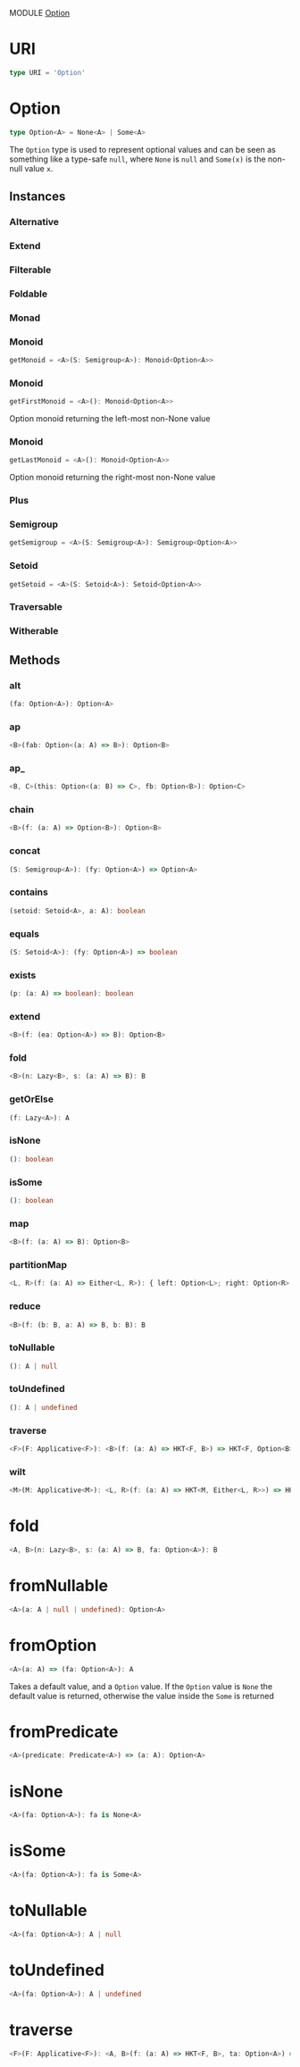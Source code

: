 MODULE [Option](https://github.com/gcanti/fp-ts/blob/master/src/Option.ts)
# URI
```ts
type URI = 'Option'
```
# Option

```ts
type Option<A> = None<A> | Some<A>
```
The `Option` type is used to represent optional values and can be seen as something like a type-safe `null`, where `None` is `null` and `Some(x)` is the non-null value `x`.
## Instances

### Alternative
### Extend
### Filterable
### Foldable
### Monad
### Monoid
```ts
getMonoid = <A>(S: Semigroup<A>): Monoid<Option<A>>
```
### Monoid
```ts
getFirstMonoid = <A>(): Monoid<Option<A>>
```
Option monoid returning the left-most non-None value
### Monoid
```ts
getLastMonoid = <A>(): Monoid<Option<A>>
```
Option monoid returning the right-most non-None value
### Plus
### Semigroup
```ts
getSemigroup = <A>(S: Semigroup<A>): Semigroup<Option<A>>
```
### Setoid
```ts
getSetoid = <A>(S: Setoid<A>): Setoid<Option<A>>
```
### Traversable
### Witherable
## Methods

### alt
```ts
(fa: Option<A>): Option<A>
```
### ap
```ts
<B>(fab: Option<(a: A) => B>): Option<B>
```
### ap_
```ts
<B, C>(this: Option<(a: B) => C>, fb: Option<B>): Option<C>
```
### chain
```ts
<B>(f: (a: A) => Option<B>): Option<B>
```
### concat
```ts
(S: Semigroup<A>): (fy: Option<A>) => Option<A>
```
### contains
```ts
(setoid: Setoid<A>, a: A): boolean
```
### equals
```ts
(S: Setoid<A>): (fy: Option<A>) => boolean
```
### exists
```ts
(p: (a: A) => boolean): boolean
```
### extend
```ts
<B>(f: (ea: Option<A>) => B): Option<B>
```
### fold
```ts
<B>(n: Lazy<B>, s: (a: A) => B): B
```
### getOrElse
```ts
(f: Lazy<A>): A
```
### isNone
```ts
(): boolean
```
### isSome
```ts
(): boolean
```
### map
```ts
<B>(f: (a: A) => B): Option<B>
```
### partitionMap
```ts
<L, R>(f: (a: A) => Either<L, R>): { left: Option<L>; right: Option<R> }
```
### reduce
```ts
<B>(f: (b: B, a: A) => B, b: B): B
```
### toNullable
```ts
(): A | null
```
### toUndefined
```ts
(): A | undefined
```
### traverse
```ts
<F>(F: Applicative<F>): <B>(f: (a: A) => HKT<F, B>) => HKT<F, Option<B>>
```
### wilt
```ts
<M>(M: Applicative<M>): <L, R>(f: (a: A) => HKT<M, Either<L, R>>) => HKT<M, { left: Option<L>; right: Option<R> }>
```
# fold
```ts
<A, B>(n: Lazy<B>, s: (a: A) => B, fa: Option<A>): B
```
# fromNullable
```ts
<A>(a: A | null | undefined): Option<A>
```
# fromOption
```ts
<A>(a: A) => (fa: Option<A>): A
```
Takes a default value, and a `Option` value. If the `Option` value is `None` the default value is returned, otherwise the value inside the `Some` is returned
# fromPredicate
```ts
<A>(predicate: Predicate<A>) => (a: A): Option<A>
```
# isNone
```ts
<A>(fa: Option<A>): fa is None<A>
```
# isSome
```ts
<A>(fa: Option<A>): fa is Some<A>
```
# toNullable
```ts
<A>(fa: Option<A>): A | null
```
# toUndefined
```ts
<A>(fa: Option<A>): A | undefined
```
# traverse
```ts
<F>(F: Applicative<F>): <A, B>(f: (a: A) => HKT<F, B>, ta: Option<A>) => HKT<F, Option<B>>
```